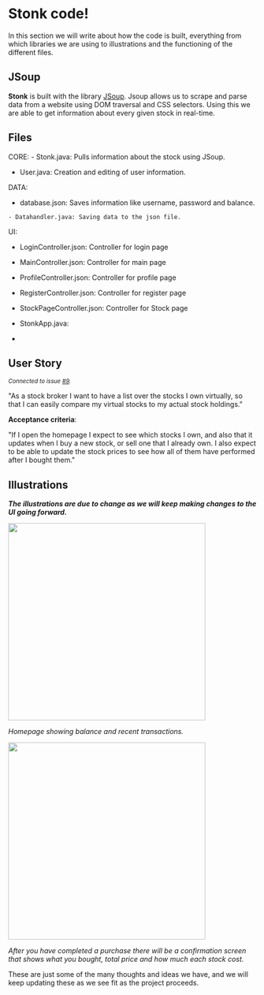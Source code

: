 # Stonk code!

In this section we will write about how the code is built, everything from which libraries we are using to illustrations and the functioning of the different files.

## JSoup
**Stonk** is built with the library [JSoup](https://jsoup.org). Jsoup allows us to scrape and parse data from a website using DOM traversal and CSS selectors. 
Using this we are able to get information about every given stock in real-time.


## Files
   
CORE:
     - Stonk.java: Pulls information about the stock using JSoup.

  - User.java: Creation and editing of user information.
   

DATA:
   - database.json: Saves information like username, password and balance.

    - Datahandler.java: Saving data to the json file.

UI:
- LoginController.json: Controller for login page
- MainController.json: Controller for main page
- ProfileController.json: Controller for profile page
- RegisterController.json: Controller for register page
- StockPageController.json: Controller for Stock page
- StonkApp.java:  


   


- 


## User Story
<sub>*Connected to issue [#9](https://gitlab.stud.idi.ntnu.no/it1901/groups-2021/gr2135/gr2135/-/issues/9).*</sub>

"As a stock broker I want to have a list over the stocks I own virtually, so that I can easily compare my virtual stocks to my actual stock holdings."

**Acceptance criteria**:

"If I open the homepage I expect to see which stocks I own, and also that it updates when I buy a new stock, or sell one that I already own. I also expect to be able to update the stock prices to see how all of them have performed after I bought them."


## Illustrations
***The illustrations are due to change as we will keep making changes to the UI going forward.***

<img src="https://i.ibb.co/hDPYfz3/Skjermbilde-2021-09-22-kl-14-08-24.png"  height="400">

*Homepage showing balance and recent transactions.*


<img src="https://i.ibb.co/PzvRwBW/Skjermbilde-2021-09-22-kl-14-08-40.png"  height="400">

*After you have completed a purchase there will be a confirmation screen that shows what you bought, total price and how much each stock cost.*

These are just some of the many thoughts and ideas we have, and we will keep updating these as we see fit as the project proceeds.
